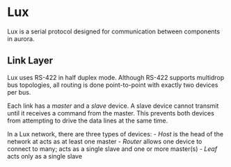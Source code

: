 Lux
===

Lux is a serial protocol designed for communication between components in aurora. 

Link Layer
----------

Lux uses RS-422 in half duplex mode. 
Although RS-422 supports multidrop bus topologies, all routing is done point-to-point with exactly two devices per bus. 

Each link has a *master* and a *slave* device. 
A slave device cannot transmit until it receives a command from the master. 
This prevents both devices from attempting to drive the data lines at the same time.

In a Lux network, there are three types of devices:
    - *Host* is the head of the network at acts as at least one master
    - *Router* allows one device to connect to many; acts as a single slave and one or more master(s)
    - *Leaf* acts only as a single slave
